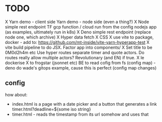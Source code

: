# TODO
X Yarn demo - client side
Yarn demo - node side (even a thing?)
X Node simple rest endpoint
TF gcp function / cloud run from the config nodejs app (as examples, ultimately run in k8s)
X Deno simple rest endpoint (replace node one, which archive)
X Hyper data fetch
X CSS
X use vite to package, docker - add to: https://github.com/mt-inside/vite-yarn-hyperapp-test
X vite build pipeline to do JSX.
Factor app into components/
X Set title to be 0M0d2h4m etc
Use hyper routes separate timer and quote actors. Do routes really allow multiple actors? Revolutionary (and EN) if true.
X le dockerise
X to frogstar (jsonnet etc)
BE to read cofig from fs (config map) - deno
do wade's gitops example, cause this is perfect (config map changes)

## config
how about:
* index.html is a page with a date picker and a button that generates a link timer.html?deadline=${some iso string}
* timer.html - reads the timestamp from its url somehow and uses that
